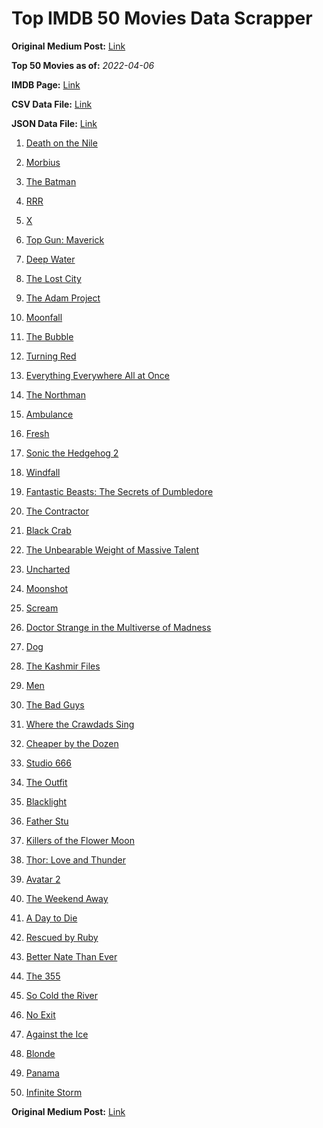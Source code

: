 # Top IMDB 50 Movies Data Scrapper

**Original Medium Post:** [Link](https://medium.com/@nishantsahoo/which-movie-should-i-watch-5c83a3c0f5b1) 

**Top 50 Movies as of:** _2022-04-06_

**IMDB Page:** [Link](http://www.imdb.com/search/title?release_date=2022,2022&title_type=feature)

**CSV Data File:** [Link](/Data/data.csv)

**JSON Data File:** [Link](/Data/data.json)

1. [Death on the Nile](https://www.imdb.com/title/tt7657566/?ref_=adv_li_tt)

2. [Morbius](https://www.imdb.com/title/tt5108870/?ref_=adv_li_tt)

3. [The Batman](https://www.imdb.com/title/tt1877830/?ref_=adv_li_tt)

4. [RRR](https://www.imdb.com/title/tt8178634/?ref_=adv_li_tt)

5. [X](https://www.imdb.com/title/tt13560574/?ref_=adv_li_tt)

6. [Top Gun: Maverick](https://www.imdb.com/title/tt1745960/?ref_=adv_li_tt)

7. [Deep Water](https://www.imdb.com/title/tt2180339/?ref_=adv_li_tt)

8. [The Lost City](https://www.imdb.com/title/tt13320622/?ref_=adv_li_tt)

9. [The Adam Project](https://www.imdb.com/title/tt2463208/?ref_=adv_li_tt)

10. [Moonfall](https://www.imdb.com/title/tt5834426/?ref_=adv_li_tt)

11. [The Bubble](https://www.imdb.com/title/tt13610562/?ref_=adv_li_tt)

12. [Turning Red](https://www.imdb.com/title/tt8097030/?ref_=adv_li_tt)

13. [Everything Everywhere All at Once](https://www.imdb.com/title/tt6710474/?ref_=adv_li_tt)

14. [The Northman](https://www.imdb.com/title/tt11138512/?ref_=adv_li_tt)

15. [Ambulance](https://www.imdb.com/title/tt4998632/?ref_=adv_li_tt)

16. [Fresh](https://www.imdb.com/title/tt13403046/?ref_=adv_li_tt)

17. [Sonic the Hedgehog 2](https://www.imdb.com/title/tt12412888/?ref_=adv_li_tt)

18. [Windfall](https://www.imdb.com/title/tt15033192/?ref_=adv_li_tt)

19. [Fantastic Beasts: The Secrets of Dumbledore](https://www.imdb.com/title/tt4123432/?ref_=adv_li_tt)

20. [The Contractor](https://www.imdb.com/title/tt10323676/?ref_=adv_li_tt)

21. [Black Crab](https://www.imdb.com/title/tt6708668/?ref_=adv_li_tt)

22. [The Unbearable Weight of Massive Talent](https://www.imdb.com/title/tt11291274/?ref_=adv_li_tt)

23. [Uncharted](https://www.imdb.com/title/tt1464335/?ref_=adv_li_tt)

24. [Moonshot](https://www.imdb.com/title/tt12585076/?ref_=adv_li_tt)

25. [Scream](https://www.imdb.com/title/tt11245972/?ref_=adv_li_tt)

26. [Doctor Strange in the Multiverse of Madness](https://www.imdb.com/title/tt9419884/?ref_=adv_li_tt)

27. [Dog](https://www.imdb.com/title/tt11252248/?ref_=adv_li_tt)

28. [The Kashmir Files](https://www.imdb.com/title/tt10811166/?ref_=adv_li_tt)

29. [Men](https://www.imdb.com/title/tt13841850/?ref_=adv_li_tt)

30. [The Bad Guys](https://www.imdb.com/title/tt8115900/?ref_=adv_li_tt)

31. [Where the Crawdads Sing](https://www.imdb.com/title/tt9411972/?ref_=adv_li_tt)

32. [Cheaper by the Dozen](https://www.imdb.com/title/tt6705162/?ref_=adv_li_tt)

33. [Studio 666](https://www.imdb.com/title/tt15374070/?ref_=adv_li_tt)

34. [The Outfit](https://www.imdb.com/title/tt14114802/?ref_=adv_li_tt)

35. [Blacklight](https://www.imdb.com/title/tt14060094/?ref_=adv_li_tt)

36. [Father Stu](https://www.imdb.com/title/tt14439896/?ref_=adv_li_tt)

37. [Killers of the Flower Moon](https://www.imdb.com/title/tt5537002/?ref_=adv_li_tt)

38. [Thor: Love and Thunder](https://www.imdb.com/title/tt10648342/?ref_=adv_li_tt)

39. [Avatar 2](https://www.imdb.com/title/tt1630029/?ref_=adv_li_tt)

40. [The Weekend Away](https://www.imdb.com/title/tt14817272/?ref_=adv_li_tt)

41. [A Day to Die](https://www.imdb.com/title/tt14412366/?ref_=adv_li_tt)

42. [Rescued by Ruby](https://www.imdb.com/title/tt11278476/?ref_=adv_li_tt)

43. [Better Nate Than Ever](https://www.imdb.com/title/tt14696284/?ref_=adv_li_tt)

44. [The 355](https://www.imdb.com/title/tt8356942/?ref_=adv_li_tt)

45. [So Cold the River](https://www.imdb.com/title/tt2184390/?ref_=adv_li_tt)

46. [No Exit](https://www.imdb.com/title/tt7550014/?ref_=adv_li_tt)

47. [Against the Ice](https://www.imdb.com/title/tt13873302/?ref_=adv_li_tt)

48. [Blonde](https://www.imdb.com/title/tt1655389/?ref_=adv_li_tt)

49. [Panama](https://www.imdb.com/title/tt4029412/?ref_=adv_li_tt)

50. [Infinite Storm](https://www.imdb.com/title/tt14060232/?ref_=adv_li_tt)

**Original Medium Post:** [Link](https://medium.com/@nishantsahoo/which-movie-should-i-watch-5c83a3c0f5b1) 
